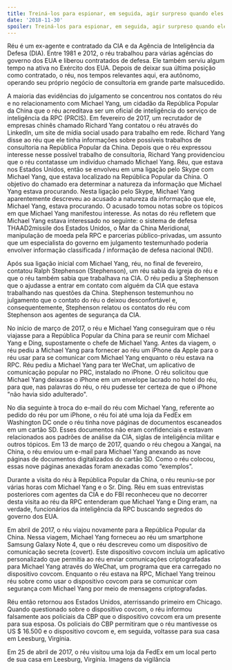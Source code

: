 ```yaml
---
title: Treiná-los para espionar, em seguida, agir surpreso quando eles pegam dinheiro para espionar você!
date: '2018-11-30'
spoiler: Treiná-los para espionar, em seguida, agir surpreso quando eles pegam dinheiro para espionar você.
---
```



Réu é um ex-agente e contratado da CIA e da Agência de Inteligência da Defesa (DIA). Entre 1981 e 2012, o réu trabalhou para várias agências do governo dos EUA e liberou contratados de defesa. Ele também serviu algum tempo na ativa no Exército dos EUA. Depois de deixar sua última posição como contratado, o réu, nos tempos relevantes aqui, era autônomo, operando seu próprio negócio de consultoria em grande parte malsucedido.

A maioria das evidências do julgamento se concentrou nos contatos do réu e no relacionamento com Michael Yang, um cidadão da República Popular da China que o réu acreditava ser um oficial de inteligência do serviço de inteligência da RPC (PRCIS). Em fevereiro de 2017, um recrutador de empresas chinês chamado Richard Yang contatou o réu através do LinkedIn, um site de mídia social usado para trabalho em rede. Richard Yang disse ao réu que ele tinha informações sobre possíveis trabalhos de consultoria na República Popular da China. Depois que o réu expressou interesse nesse possível trabalho de consultoria, Richard Yang providenciou que o réu contatasse um indivíduo chamado Michael Yang. Réu, que estava nos Estados Unidos, então se envolveu em uma ligação pelo Skype com Michael Yang, que estava localizado na República Popular da China. O objetivo do chamado era determinar a natureza da informação que Michael Yang estava procurando. Nesta ligação pelo Skype, Michael Yang aparentemente descreveu ao acusado a natureza da informação que ele, Michael Yang, estava procurando. O acusado tomou notas sobre os tópicos em que Michael Yang manifestou interesse. As notas do réu refletem que Michael Yang estava interessado no seguinte: o sistema de defesa THAAD2missile dos Estados Unidos, o Mar da China Meridional, manipulação de moeda pela RPC e parcerias público-privadas, um assunto que um especialista do governo em julgamento testemunhado poderia envolver informação classificada / informação de defesa nacional (NDI).

Após sua ligação inicial com Michael Yang, réu, no final de fevereiro, contatou Ralph Stephenson (Stephenson), um réu sabia da igreja do réu e que o réu também sabia que trabalhava na CIA. O réu pediu a Stephenson que o ajudasse a entrar em contato com alguém da CIA que estava trabalhando nas questões da China. Stephenson testemunhou no julgamento que o contato do réu o deixou desconfortável e, consequentemente, Stephenson relatou os contatos do réu com Stephenson aos agentes de segurança da CIA.

No início de março de 2017, o réu e Michael Yang conseguiram que o réu viajasse para a República Popular da China para se reunir com Michael Yang e Ding, supostamente o chefe de Michael Yang. Antes da viagem, o réu pediu a Michael Yang para fornecer ao réu um iPhone da Apple para o réu usar para se comunicar com Michael Yang enquanto o réu estava na RPC. Réu pediu a Michael Yang para ter WeChat, um aplicativo de comunicação popular no PRC, instalado no iPhone. O réu solicitou que Michael Yang deixasse o iPhone em um envelope lacrado no hotel do réu, para que, nas palavras do réu, o réu pudesse ter certeza de que o iPhone "não havia sido adulterado".

No dia seguinte à troca do e-mail do réu com Michael Yang, referente ao pedido do réu por um iPhone, o réu foi até uma loja da FedEx em Washington DC onde o réu tinha nove páginas de documentos escaneados em um cartão SD. Esses documentos não eram confidenciais e estavam relacionados aos padrões de análise da CIA, siglas de inteligência militar e outros tópicos. Em 13 de março de 2017, quando o réu chegou a Xangai, na China, o réu enviou um e-mail para Michael Yang anexando as nove páginas de documentos digitalizados do cartão SD. Como o réu colocou, essas nove páginas anexadas foram anexadas como “exemplos”.

Durante a visita do réu à República Popular da China, o réu reuniu-se por várias horas com Michael Yang e o Sr. Ding. Réu em suas entrevistas posteriores com agentes da CIA e do FBI reconheceu que no decorrer desta visita ao réu da RPC entenderam que Michael Yang e Ding eram, na verdade, funcionários da inteligência da RPC buscando segredos do governo dos EUA.

Em abril de 2017, o réu viajou novamente para a República Popular da China. Nessa viagem, Michael Yang forneceu ao réu um smartphone Samsung Galaxy Note 4, que o réu descreveu como um dispositivo de comunicação secreta (covert). Este dispositivo covcom incluía um aplicativo personalizado que permitia ao réu enviar comunicações criptografadas para Michael Yang através do WeChat, um programa que era carregado no dispositivo covcom. Enquanto o réu estava na RPC, Michael Yang treinou réu sobre como usar o dispositivo covcom para se comunicar com segurança com Michael Yang por meio de mensagens criptografadas.

Réu então retornou aos Estados Unidos, aterrissando primeiro em Chicago. Quando questionado sobre o dispositivo covcom, o réu informou falsamente aos policiais da CBP que o dispositivo covcom era um presente para sua esposa. Os policiais do CBP permitiram que o réu mantivesse os US $ 16.500 e o dispositivo covcom e, em seguida, voltasse para sua casa em Leesburg, Virgínia.

Em 25 de abril de 2017, o réu visitou uma loja da FedEx em um local perto de sua casa em Leesburg, Virgínia. Imagens da vigilância